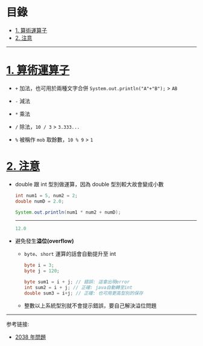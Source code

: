 <h1 id="top">目錄</h1>

- [1. 算術運算子](#s1)
- [2. 注意](#s2)

---

# <a id="s1" class="md-title" href="#top">1. 算術運算子</a>

- `+` 加法，也可用於兩種文字合併 `System.out.println("A"+"B");` > `AB`

- `-` 減法

- `*` 乘法

- `/` 除法，`10 / 3` > `3.333...`

- `%` 被稱作 `mob` 取餘數，`10 % 9` > `1`

# <a id="s2" class="md-title" href="#top">2. 注意</a>

- double 跟 int 型別做運算，因為 double 型別較大故會變成小數

  ```java
  int num1 = 5, num2 = 2;
  double numD = 2.0;

  System.out.println(num1 * num2 + numD);

  ```

  ***

  ```cs
  12.0
  ```

- 避免發生**溢位(overflow)**

  - `byte`、`short` 運算的話會自動提升至 int

    ```java
    byte i = 3;
    byte j = 120;

    byte sum1 = i + j; // 錯誤: 這會出現error
    int sum2 = i + j; // 正確: java自動轉至int
    double sum3 = i+j; // 正確: 也可用更高型別的保存
    ```

  - 整數以上系統型別就不會提示錯誤，要自己解決溢位問題

---

参考链接:

- [2038 年問題](https://zh.wikipedia.org/wiki/2038%E5%B9%B4%E9%97%AE%E9%A2%98)
